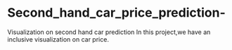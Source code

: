 # Second_hand_car_price_prediction-
Visualization on second hand car prediction
In this project,we have an inclusive visualization on car price.
